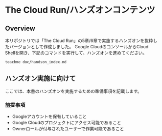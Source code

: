 # The Cloud Run/ハンズオンコンテンツ

## Overview

本リポジトリでは「The Cloud Run」の5章/6章で実施するハンズオンを抜粋したバージョンとして作成しました。
Google CloudのコンソールからCloud Shellを開き、下記のコマンドを実行して、ハンズオンを進めてください。

```bash
teachme doc/handson_index.md
```

## ハンズオン実施に向けて

ここでは、本書のハンズオンを実施するための準備事項を記載します。

### 前提事項

- Googleアカウントを保有していること
- Google Cloudのプロジェクトにアクセス可能であること
- Ownerロールが付与されたユーザーで作業可能であること
